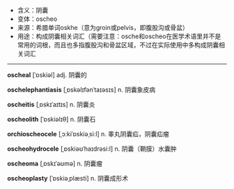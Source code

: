 - <span class="definition">含义：阴囊</span>
- <span class="definition">变体：oscheo</span>
- <span class="definition">来源：希腊单词oskhe（意为groin或pelvis，即腹股沟或骨盆）</span>
- <span class="definition">用途：构成阴囊相关词汇（需要注意：osche和oscheo在医学术语里并不是常用的词根，而且也多指腹股沟和骨盆区域，不过在实际使用中多构成阴囊相关词汇</span>


---


<span class="vocabulary">**oscheal**</span> [ˈɒskiəl] adj. 阴囊的

<span class="vocabulary">**oschelephantiasis**</span> [ˌɒskəlɪfənˈtaɪəsɪs] n. 阴囊象皮病

<span class="vocabulary">**oscheitis**</span> [ˌɒskɪˈaɪtɪs] n. 阴囊炎

<span class="vocabulary">**oscheolith**</span> [ˈɒskiəlɪθ] n. 阴囊石

<span class="vocabulary">**orchioscheocele**</span> [ˌɔ:kiˈɒskiəˌsi:l] n. 睾丸阴囊疝，阴囊疝瘤

<span class="vocabulary">**oscheohydrocele**</span> [ˌɒskiəʊˈhaɪdrəsi:l] n. 阴囊（鞘膜）水囊肿

<span class="vocabulary">**oscheoma**</span> [ˌɒskɪˈəʊmə] n. 阴囊瘤

<span class="vocabulary">**oscheoplasty**</span> [ˈɒskiəˌplæsti] n. 阴囊成形术
